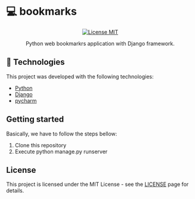# :computer: bookmarks


<p align="center">
  <a href="https://opensource.org/licenses/MIT">
    <img src="https://img.shields.io/badge/License-MIT-blue.svg" alt="License MIT">
  </a>
</p>

<p align="center">Python web bookmarkrs application with Django framework.</p>
 


## :rocket: Technologies

This project was developed with the following technologies:

- [Python](https://https://www.python.org/)
- [Django](https://www.djangoproject.com/)
- [pycharm](https://www.jetbrains.com/pycharm/)


## Getting started

Basically, we have to follow the steps bellow:

1. Clone this repository
2. Execute python manage.py runserver


## License

This project is licensed under the MIT License - see the [LICENSE](https://opensource.org/licenses/MIT) page for details.
